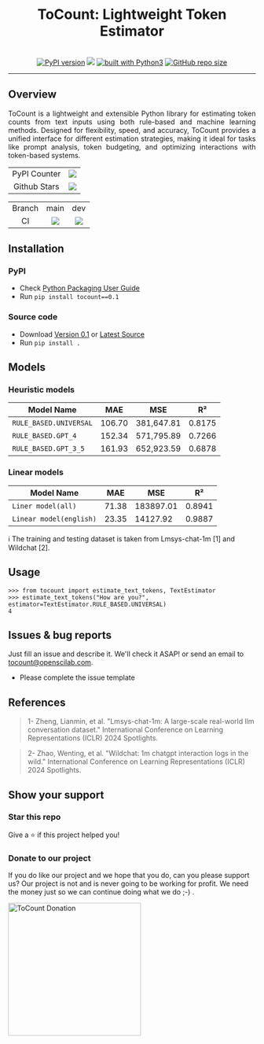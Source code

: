 <div align="center">
    <h1>ToCount: Lightweight Token Estimator</h1>
    <br/>
    <a href="https://badge.fury.io/py/tocount"><img src="https://badge.fury.io/py/tocount.svg" alt="PyPI version"></a>
    <a href="https://codecov.io/gh/openscilab/tocount"><img src="https://codecov.io/gh/openscilab/tocount/branch/dev/graph/badge.svg?token=T9T0EPB3V2"></a>
    <a href="https://www.python.org/"><img src="https://img.shields.io/badge/built%20with-Python3-green.svg" alt="built with Python3"></a>
    <a href="https://github.com/openscilab/tocount"><img alt="GitHub repo size" src="https://img.shields.io/github/repo-size/openscilab/tocount"></a>
</div>

----------


## Overview
<p align="justify">
ToCount is a lightweight and extensible Python library for estimating token counts from text inputs using both rule-based and machine learning methods. Designed for flexibility, speed, and accuracy, ToCount provides a unified interface for different estimation strategies, making it ideal for tasks like prompt analysis, token budgeting, and optimizing interactions with token-based systems.
</p>

<table>
    <tr>
        <td align="center">PyPI Counter</td>
        <td align="center">
            <a href="https://pepy.tech/projects/tocount">
                <img src="https://static.pepy.tech/badge/tocount">
            </a>
        </td>
    </tr>
    <tr>
        <td align="center">Github Stars</td>
        <td align="center">
            <a href="https://github.com/openscilab/tocount">
                <img src="https://img.shields.io/github/stars/openscilab/tocount.svg?style=social&label=Stars">
            </a>
        </td>
    </tr>
</table>
<table>
    <tr> 
        <td align="center">Branch</td>
        <td align="center">main</td>
        <td align="center">dev</td>
    </tr>
    <tr>
        <td align="center">CI</td>
        <td align="center">
            <img src="https://github.com/openscilab/tocount/actions/workflows/test.yml/badge.svg?branch=main">
        </td>
        <td align="center">
            <img src="https://github.com/openscilab/tocount/actions/workflows/test.yml/badge.svg?branch=dev">
            </td>
    </tr>
</table>


## Installation

### PyPI
- Check [Python Packaging User Guide](https://packaging.python.org/installing/)
- Run `pip install tocount==0.1`
### Source code
- Download [Version 0.1](https://github.com/openscilab/tocount/archive/v0.1.zip) or [Latest Source](https://github.com/openscilab/tocount/archive/dev.zip)
- Run `pip install .`

## Models

### Heuristic models

| Model Name                 |   MAE   |     MSE     |   R²   |
|----------------------------|---------|-------------|--------|
| `RULE_BASED.UNIVERSAL`     | 106.70  | 381,647.81  | 0.8175 |
| `RULE_BASED.GPT_4`         | 152.34  | 571,795.89  | 0.7266 |
| `RULE_BASED.GPT_3_5`       | 161.93  | 652,923.59  | 0.6878 |

### Linear models

| Model Name                 |   MAE   |     MSE     |   R²   |
|----------------------------|---------|-------------|--------|
| `Liner model(all)`         |  71.38  |  183897.01  | 0.8941 |
| `Linear model(english)`    |  23.35  |  14127.92   | 0.9887 |


ℹ️ The training and testing dataset is taken from Lmsys-chat-1m [1] and Wildchat [2].

## Usage

```pycon
>>> from tocount import estimate_text_tokens, TextEstimator
>>> estimate_text_tokens("How are you?", estimator=TextEstimator.RULE_BASED.UNIVERSAL)
4
```

## Issues & bug reports

Just fill an issue and describe it. We'll check it ASAP! or send an email to [tocount@openscilab.com](mailto:tocount@openscilab.com "tocount@openscilab.com"). 

- Please complete the issue template

## References

<blockquote>1- Zheng, Lianmin, et al. "Lmsys-chat-1m: A large-scale real-world llm conversation dataset." International Conference on Learning Representations (ICLR) 2024 Spotlights.</blockquote>

<blockquote>2- Zhao, Wenting, et al. "Wildchat: 1m chatgpt interaction logs in the wild." International Conference on Learning Representations (ICLR) 2024 Spotlights.</blockquote>

## Show your support


### Star this repo

Give a ⭐️ if this project helped you!

### Donate to our project
If you do like our project and we hope that you do, can you please support us? Our project is not and is never going to be working for profit. We need the money just so we can continue doing what we do ;-) .			

<a href="https://openscilab.com/#donation" target="_blank"><img src="https://github.com/openscilab/tocount/raw/main/otherfiles/donation.png" width="270" alt="ToCount Donation"></a>
